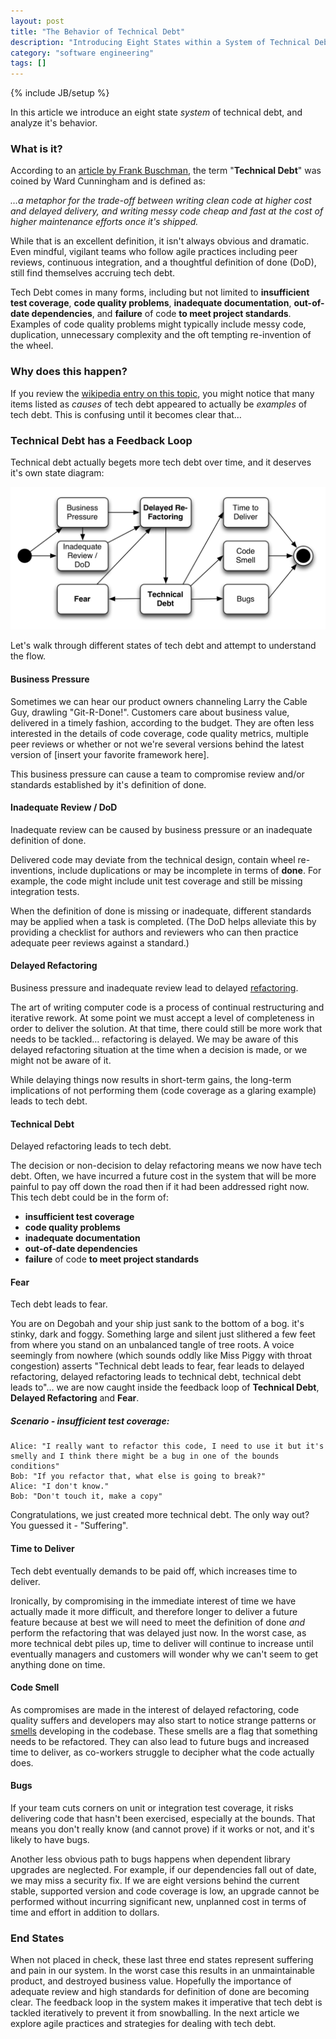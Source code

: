 ```yaml
---
layout: post
title: "The Behavior of Technical Debt"
description: "Introducing Eight States within a System of Technical Debt in Software Engineering."
category: "software engineering"
tags: []
---
```

{% include JB/setup %}

In this article we introduce an eight state *system* of technical debt, and analyze it's behavior.

### What is it?

According to an [article by Frank Buschman](http://www.computer.org/portal/web/computingnow/1211/whatsnew/software), the term "**Technical Debt**" was coined by Ward Cunningham and is defined as:

*…a metaphor for the trade-off between writing clean code at higher cost and delayed delivery, and writing messy code cheap and fast at the cost of higher maintenance efforts once it's shipped.*

While that is an excellent definition, it isn't always obvious and dramatic. Even mindful, vigilant teams who follow agile practices including peer reviews, continuous integration, and a thoughtful definition of done (DoD), still find themselves accruing tech debt.

Tech Debt comes in many forms, including but not limited to **insufficient test coverage**, **code quality problems**, **inadequate documentation**, **out-of-date dependencies**, and **failure** of code **to meet project standards**. Examples of code quality problems might typically include messy code, duplication, unnecessary complexity and the oft tempting re-invention of the wheel.


### Why does this happen?

If you review the [wikipedia entry on this topic](http://en.wikipedia.org/wiki/Technical_debt), you might notice that many items listed as *causes* of tech debt appeared to actually be *examples* of tech debt. This is confusing until it becomes clear that… 


### Technical Debt has a Feedback Loop

Technical debt actually begets more tech debt over time, and it deserves it's own state diagram: 

![image](/assets/posts/2014-03-06-managing-tech-debt/techdebt-state.png)

Let's walk through different states of tech debt and attempt to understand the flow.

#### Business Pressure

Sometimes we can hear our product owners channeling Larry the Cable Guy, drawling "Git-R-Done!". Customers care about business value, delivered in a timely fashion, according to the budget. They are often less interested in the details of code coverage, code quality metrics, multiple peer reviews or whether or not we're several versions behind the latest version of [insert your favorite framework here]. 

This business pressure can cause a team to compromise review and/or standards established by it's definition of done. 

#### Inadequate Review / DoD

Inadequate review can be caused by business pressure or an inadequate definition of done.     

Delivered code may deviate from the technical design, contain wheel re-inventions, include duplications or may be incomplete in terms of **done**. For example, the code might include unit test coverage and still be missing integration tests. 

When the definition of done is missing or inadequate, different standards may be applied when a task is completed. (The DoD helps alleviate this by providing a checklist for authors and reviewers who can then practice adequate peer reviews against a standard.)

#### Delayed Refactoring

Business pressure and inadequate review lead to delayed [refactoring](http://en.wikipedia.org/wiki/Code_refactoring). 

The art of writing computer code is a process of continual restructuring and iterative rework. At some point we must accept a level of completeness in order to deliver the solution. At that time, there could still be more work that needs to be tackled… refactoring is delayed. We may be aware of this delayed refactoring situation at the time when a decision is made, or we might not be aware of it. 

While delaying things now results in short-term gains, the long-term implications of not performing them (code coverage as a glaring example) leads to tech debt.

#### Technical Debt

Delayed refactoring leads to tech debt.

The decision or non-decision to delay refactoring means we now have tech debt. Often, we have incurred a future cost in the system that will be more painful to pay off down the road then if it had been addressed right now. This tech debt could be in the form of:

* **insufficient test coverage**
* **code quality problems**
* **inadequate documentation**
* **out-of-date dependencies**
* **failure** of code **to meet project standards**

#### Fear

Tech debt leads to fear.

You are on Degobah and your ship just sank to the bottom of a bog. it's stinky, dark and foggy. Something large and silent just slithered a few feet from where you stand on an unbalanced tangle of tree roots. A voice seemingly from nowhere (which sounds oddly like Miss Piggy with throat congestion) asserts "Technical debt leads to fear, fear leads to delayed refactoring, delayed refactoring leads to technical debt, technical debt leads to"… we are now caught inside the feedback loop of **Technical Debt**, **Delayed Refactoring** and **Fear**.

##### Scenario - insufficient test coverage:

```
Alice: "I really want to refactor this code, I need to use it but it's smelly and I think there might be a bug in one of the bounds conditions"
Bob: "If you refactor that, what else is going to break?"
Alice: "I don't know."
Bob: "Don't touch it, make a copy"
```

Congratulations, we just created more technical debt. The only way out? You guessed it - "Suffering".

#### Time to Deliver

Tech debt eventually demands to be paid off, which increases time to deliver.

Ironically, by compromising in the immediate interest of time we have actually made it more difficult, and therefore longer to deliver a future feature because at best we will need to meet the definition of done *and* perform the refactoring that was delayed just now. In the worst case, as more technical debt piles up, time to deliver will continue to increase until eventually managers and customers will wonder why we can't seem to get anything done on time.   

#### Code Smell

As compromises are made in the interest of delayed refactoring, code quality suffers and developers may also start to notice strange patterns or [smells](http://en.wikipedia.org/wiki/Code_smell) developing in the codebase. These smells are a flag that something needs to be refactored. They can also lead to future bugs and increased time to deliver, as co-workers struggle to decipher what the code actually does.

#### Bugs

If your team cuts corners on unit or integration test coverage, it risks delivering code that hasn't been exercised, especially at the bounds. That means you don't really know (and cannot prove) if it works or not, and it's likely to have bugs. 

Another less obvious path to bugs happens when dependent library upgrades are neglected. For example, if our dependencies fall out of date, we may miss a security fix. If we are eight versions behind the current stable, supported version and code coverage is low, an upgrade cannot be performed without incurring significant new, unplanned cost in terms of time and effort in addition to dollars.     

### End States

When not placed in check, these last three end states represent suffering and pain in our system. In the worst case this results in an unmaintainable product, and destroyed business value. Hopefully the importance of adequate review and high standards for definition of done are becoming clear. The feedback loop in the system makes it imperative that tech debt is tackled iteratively to prevent it from snowballing. In the next article we explore agile practices and strategies for dealing with tech debt.

    
        